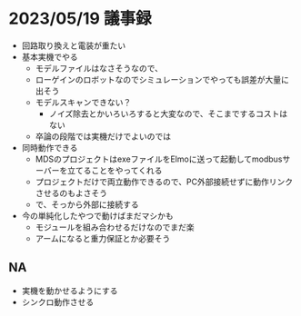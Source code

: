 
# 2023/05/19 議事録
- 回路取り換えと電装が重たい
- 基本実機でやる
  - モデルファイルはなさそうなので、
  - ローゲインのロボットなのでシミュレーションでやっても誤差が大量に出そう
  - モデルスキャンできない？
    - ノイズ除去とかいろいろすると大変なので、そこまでするコストはない
  - 卒論の段階では実機だけでよいのでは
- 同時動作できる
  - MDSのプロジェクトはexeファイルをElmoに送って起動してmodbusサーバーを立てることをやってくれる
  - プロジェクトだけで両立動作できるので、PC外部接続せずに動作リンクさせるのもよさそう
  - で、そっから外部に接続する
- 今の単純化したやつで動けばまだマシかも
  - モジュールを組み合わせるだけなのでまだ楽
  - アームになると重力保証とか必要そう

## NA
- 実機を動かせるようにする
- シンクロ動作させる
